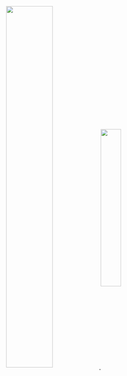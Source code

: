 <a href="https://github.com/jsxmark">
  <img align="center" src="https://github-readme-stats.vercel.app/api?username=jsxmark&&count_private=true&show_icons=true&theme=chartreuse-dark" style="width: 50%;"/>
</a>
<a href="https://github.com/jsxmark">
  <img align="center" src="https://github-readme-stats.vercel.app/api/top-langs/?username=jsxmark&layout=compact&langs_count=8&theme=chartreuse-dark" style="width: 33%;"/>
</a>
